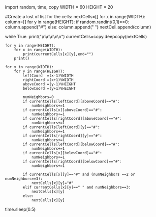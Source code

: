 import random, time, copy
WIDTH = 60
HEIGHT = 20

#Create a lost of list for the cells:
nextCells=[]
for x in range(WIDTH):
    column=[]
    for y in range(HEIGHT):
        if random.randint(0,1)==0:
            column.append("#")
        else:
            column.append(" ")
    nextCell.append(column)

while True:
    print("\n\n\n\n\n")
    currentCells=copy.deepcopy(nextCells)
    
    for y in range(HEIGHT):
        for x in range(WIDTH):
            print(currentCells[x][y],end="")
        print()
    
    for x in range(WIDTH):
        for y in range(HEIGHT):
            leftCoord  =(x-1)%WIDTH
            rightCoord =(x+1)%WIDTH
            aboveCoord =(y-1)%HEIGHT
            belowCoord =(y+1)%HEIGHT
        
            numNeighbors=0
            if currentCells[leftCoord][aboveCoord]=="#":
                numNeighbors+=1
            if currentCells[x][aboveCoord]=="#":
                numNeighbors+=1
            if currentCells[rightCoord][aboveCoord]=="#":
                numNeighbors+=1
            if currentCells[leftCoord][y]=="#":
                numNeighbors+=1
            if currentCells[rightCoord][y]=="#":
                numNeighbors+=1
            if currentCells[leftCoord][belowCoord]=="#":
                numNeighbors+=1
            if currentCells[x][belowCoord]=="#":
                numNeighbors+=1
            if currentCells[rightCoord][belowCoord]=="#":
                numNeighbors+=1
    
            if currentCells[x][y]=="#" and (numNeighbors ==2 or numNeighbors==3):
                nextCells[x][y]="#"
            elif currentCells[x][y]==" " and numNeighbors==3:
                nextCells[x][y]
            else:
                nextCells[x][y]
    
time.sleep(0.5)
